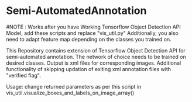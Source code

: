 # Semi-AutomatedAnnotation

#NOTE : Works after you have Working Tensorflow Object Detection API Model, add these scripts and replace "vis_util.py"
Additionally, you also need to adapt feature map depending on the classes you trained on.


This Repository contains extension of Tensorflow Object Detection API for semi-automated annotation.
The network of choice needs to be trained on desired classes.
Output is xml files for corresponding images.
Additional functionality of skipping updation of exiting xml annotation files with "verified flag".


Usage: change returned parameters as per this script in vis_util.visualize_boxes_and_labels_on_image_array()
